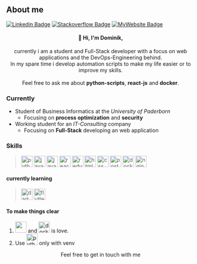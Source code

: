 <!--
**hrdominik/hrdominik** is a ✨ _special_ ✨ repository because its `README.md` (this file) appears on your GitHub profile.
-->
## About me
[![Linkedin Badge](https://img.shields.io/badge/-LinkedIn-0e76a8?logo=Linkedin&logoColor=white)](https://linkedin.com/in/dominik-hoehr)
[![Stackoverflow Badge](https://img.shields.io/badge/Stackoverflow-222426?logo=Stackoverflow&logoColor=f48024)](https://stackoverflow.com/users/16983494)
[![MyWebsite Badge](https://img.shields.io/badge/My-Website-FFB900)](https://dominik.hoehr.net)

<h4 align=center>👋 Hi, I'm Dominik,</h4>
<p align=center>
currently i am a student and Full-Stack developer with a focus on web applications and the DevOps-Engineering behind. <br />
In my spare time i develop automation scripts to make my life easier or to improve my skills.
<br /><br />
Feel free to ask me about <b>python-scripts</b>, <b>react-js</b> and <b>docker</b>.
</p>

### Currently 
* Student of Business Informatics at the *University of Paderborn*
   * Focusing on **process optimization** and **security**
* Working student for an *IT-Consulting* company
   * Focusing on **Full-Stack** developing an web application

### Skills
> <img src="https://user-images.githubusercontent.com/34007078/222959580-3d26926f-1d6d-499f-99ea-f52ea0c80369.svg" alt="python" height="30px" /> <img src="https://user-images.githubusercontent.com/34007078/222959614-997489fd-411d-40a9-a9cd-671ebfb8e7eb.svg" alt="java and jakarta ee" height="30px" /> <img src="https://user-images.githubusercontent.com/34007078/222959616-76ed9776-5ff5-492b-8395-b16374ec3bb5.svg" alt="javascript" height="30px" /> <img src="https://user-images.githubusercontent.com/34007078/222959605-4bb86d31-8a80-4014-8a16-7951840f3d6f.svg" alt="react" height="30px" /> <img src="https://user-images.githubusercontent.com/34007078/222959607-389ec911-fc25-4642-b910-92a18248e9d7.svg" alt="redux" height="30px" /> <img src="https://user-images.githubusercontent.com/34007078/222959613-724e7277-1f8e-468c-8a9f-4de9cc877cef.svg" alt="html5" height="30px" /> <img src="https://user-images.githubusercontent.com/34007078/222959611-0f002c7e-d7fc-4b40-a8cb-5a67cde32f09.svg" alt="css with bootstrap" height="30px" /> <img src="https://user-images.githubusercontent.com/34007078/222959604-a8354eeb-59df-487e-9088-e3377a57e55e.svg" alt="postgreSQL" height="30px" /> <img src="https://user-images.githubusercontent.com/34007078/222959612-e663d164-0da8-49d1-b002-5c97f4240121.svg" alt="docker and docker compose" height="30px" /> <img src="https://user-images.githubusercontent.com/34007078/222959618-dc2b8995-7e5e-44c4-a46b-d2b15b0506a0.svg" alt="nginx" height="30px" />

#### currently learning
> <img src="https://user-images.githubusercontent.com/34007078/222960172-662b4e1e-18ab-4dc8-86e2-8b27f16d9722.svg" alt="dart" height="30px" /> <img src="https://user-images.githubusercontent.com/34007078/222960171-f3faa5b8-d8aa-4ada-a450-fba65fe32c8a.svg" alt="flutter" height="30px" />


#### To make things clear
1. <img src="https://user-images.githubusercontent.com/34007078/222959609-214bb78a-1b97-43e1-b71b-80a747fa26df.svg" alt="" height="30px" /> and <img src="https://user-images.githubusercontent.com/34007078/222959612-e663d164-0da8-49d1-b002-5c97f4240121.svg" alt="docker and docker compose" height="30px" /> is love. <br/>
1. Use <img src="https://user-images.githubusercontent.com/34007078/222959580-3d26926f-1d6d-499f-99ea-f52ea0c80369.svg" alt="python" height="30px" /> only with venv

<p align=center>Feel free to get in touch with me</p>
